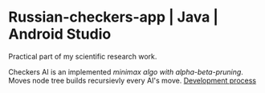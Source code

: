 # Russian-checkers-app | Java | Android Studio
Practical part of my scientific research work.

Checkers AI is an implemented *minimax algo with alpha-beta-pruning*.
Moves node tree builds recursievly every AI's move.
[Development process](./dev.md)

